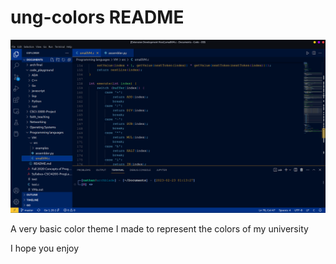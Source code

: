# ung-colors README

![picture of color theme](screenshot.png)

A very basic color theme I made to represent the colors of my university 

I hope you enjoy